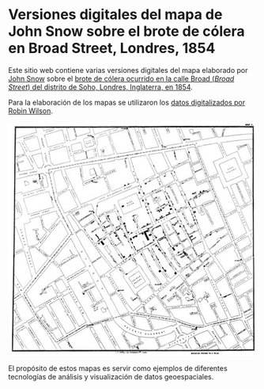 # Versiones digitales del mapa de John Snow sobre el brote de cólera en Broad Street, Londres, 1854
Este sitio web contiene varias versiones digitales del mapa elaborado por [John Snow](https://en.wikipedia.org/wiki/John_Snow) sobre el [brote de cólera ocurrido en la calle Broad (*Broad Street*) del distrito de Soho, Londres, Inglaterra, en 1854](https://en.wikipedia.org/wiki/1854_Broad_Street_cholera_outbreak).

Para la elaboración de los mapas se utilizaron los [datos digitalizados por Robin Wilson](https://blog.rtwilson.com/john-snows-famous-cholera-analysis-data-in-modern-gis-formats/).

![Mapa de John Snow](https://github.com/broadstreet1854/broadstreet1854.github.io/raw/main/img/512px-Snow-cholera-map-1.jpg)

El propósito de estos mapas es servir como ejemplos de diferentes tecnologías de análisis y visualización de datos geoespaciales.
